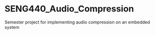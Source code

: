 # SENG440_Audio_Compression
Semester project for implementing audio compression on an embedded system
